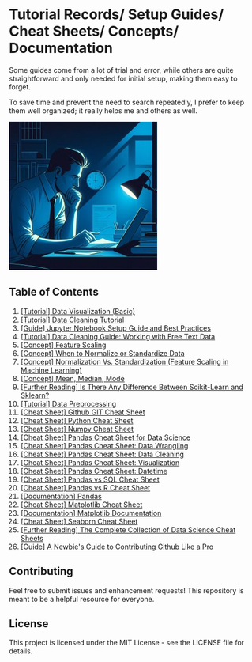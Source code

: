 # Tutorial Records/ Setup Guides/ Cheat Sheets/ Concepts/ Documentation

Some guides come from a lot of trial and error, while others are quite straightforward and only needed for initial setup, making them easy to forget. 

To save time and prevent the need to search repeatedly, I prefer to keep them well organized; it really helps me and others as well.

![data_analysis_night](https://github.com/vialliw/Hyperion_Data_Science_Bootcamp/blob/main/image/data_analysis_night.jpg?raw=true)

## Table of Contents

1. [[Tutorial] Data Visualization (Basic)](Data_Visualization%20(Basic).md)
2. [[Tutorial] Data Cleaning Tutorial](https://github.com/vialliw/Hyperion_Data_Science_Bootcamp/blob/main/Data%20Cleaning%20Tutorial.ipynb)
3. [[Guide] Jupyter Notebook Setup Guide and Best Practices](jupyter-setup-guide.md)
4. [[Tutorial] Data Cleaning Guide: Working with Free Text Data](https://github.com/vialliw/Hyperion_Data_Science_Bootcamp/blob/main/data-cleaning-markdown.md)
5. [[Concept] Feature Scaling](https://www.youtube.com/watch?v=Y7m9MyPxcyQ)
6. [[Concept] When to Normalize or Standardize Data](https://www.secoda.co/learn/when-to-normalize-or-standardize-data)
7. [[Concept] Normalization Vs. Standardization (Feature Scaling in Machine Learning)](https://www.youtube.com/watch?v=bqhQ2LWBheQ)
8. [[Concept] Mean, Median, Mode](https://www.youtube.com/watch?v=5C9LBF3b65s)
9. [[Further Reading] Is There Any Difference Between Scikit-Learn and Sklearn?](https://towardsdatascience.com/scikit-learn-vs-sklearn-6944b9dc1736#:)
10. [[Tutorial] Data Preprocessing](https://github.com/vialliw/Hyperion_Data_Science_Bootcamp/blob/main/data_preprocessing.ipynb)
11. [[Cheat Sheet] Github GIT Cheat Sheet](https://education.github.com/git-cheat-sheet-education.pdf)
12. [[Cheat Sheet] Python Cheat Sheet](https://cdn.codewithmosh.com/image/upload/v1702942822/cheat-sheets/python.pdf)
13. [[Cheat Sheet] Numpy Cheat Sheet](https://assets.datacamp.com/blog_assets/Numpy_Python_Cheat_Sheet.pdf)
14. [[Cheat Sheet] Pandas Cheat Sheet for Data Science](https://datascientyst.com/pandas-cheat-sheet-for-data-science)
15. [[Cheat Sheet] Pandas Cheat Sheet: Data Wrangling](https://pandas.pydata.org/Pandas_Cheat_Sheet.pdf)
16. [[Cheat Sheet] Pandas Cheat Sheet: Data Cleaning](https://datascientyst.com/pandas-cheat-sheet-data-cleaning)
17. [[Cheat Sheet] Pandas Cheat Sheet: Visualization](https://datascientyst.com/pandas-visualization-cheat-sheet)
18. [[Cheat Sheet] Pandas Cheat Sheet: Datetime](https://datascientyst.com/pandas-datetime-cheat-sheet/)
19. [[Cheat Sheet] Pandas vs SQL Cheat Sheet](https://datascientyst.com/pandas-vs-sql-cheat-sheet/)
20. [[Cheat Sheet] Pandas vs R Cheat Sheet](https://datascientyst.com/pandas-vs-r-cheat-sheet/)
21. [[Documentation] Pandas](https://pandas.pydata.org/docs/)
22. [[Cheat Sheet] Matplotlib Cheat Sheet](https://matplotlib.org/cheatsheets/cheatsheets.pdf)
23. [[Documentation] Matplotlib Documentation](https://matplotlib.org/stable/index.html)
24. [[Cheat Sheet] Seaborn Cheat Sheet](https://s3.amazonaws.com/assets.datacamp.com/blog_assets/Python_Seaborn_Cheat_Sheet.pdf)
25. [[Further Reading] The Complete Collection of Data Science Cheat Sheets](https://www.kdnuggets.com/publications/sheets/The_Complete_Collection_of_Data_Science_Cheatsheets_KDnuggets.pdf)
26. [[Guide] A Newbie's Guide to Contributing Github Like a Pro](https://github.com/vialliw/Tech_Notes/blob/main/A%20Newbie's%20Guide%20to%20Contributing%20Like%20a%20Pro.md)

## Contributing

Feel free to submit issues and enhancement requests! This repository is meant to be a helpful resource for everyone.

## License

This project is licensed under the MIT License - see the LICENSE file for details.
